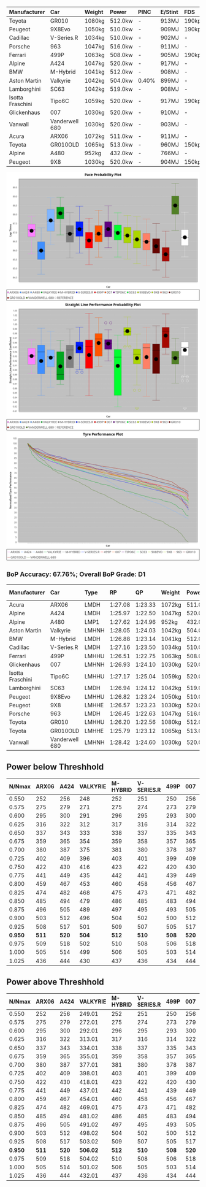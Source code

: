 | Manufacturer     | Car            | Weight | Power   | PINC    | E/Stint | FDS     |
|:-|:-|:-|:-|:-|:-|:-|
| Toyota           | GR010          | 1080kg | 512.0kw |    -    | 913MJ   | 190kph  |
| Peugeot          | 9X8Evo         | 1050kg | 510.0kw |    -    | 909MJ   | 190kph  |
| Cadillac         | V-Series.R     | 1034kg | 510.0kw |    -    | 902MJ   |    -    |
| Porsche          | 963            | 1047kg | 516.0kw |    -    | 911MJ   |    -    |
| Ferrari          | 499P           | 1063kg | 508.0kw |    -    | 905MJ   | 190kph  |
| Alpine           | A424           | 1047kg | 520.0kw |    -    | 917MJ   |    -    |
| BMW              | M-Hybrid       | 1041kg | 512.0kw |    -    | 908MJ   |    -    |
| Aston Martin     | Valkyrie       | 1042kg | 504.0kw | 0.40%   | 899MJ   |    -    |
| Lamborghini      | SC63           | 1042kg | 519.0kw |    -    | 908MJ   |    -    |
| Isotta Fraschini | Tipo6C         | 1059kg | 520.0kw |    -    | 917MJ   | 190kph  |
| Glickenhaus      | 007            | 1030kg | 520.0kw |    -    | 910MJ   |    -    |
| Vanwall          | Vanderwell 680 | 1030kg | 520.0kw |    -    | 903MJ   |    -    |
| Acura            | ARX06          | 1072kg | 511.0kw |    -    | 911MJ   |    -    |
| Toyota           | GR010OLD       | 1065kg | 513.0kw |    -    | 960MJ   | 150kph  |
| Alpine           | A480           | 952kg  | 432.0kw |    -    | 766MJ   |    -    |
| Peugeot          | 9X8            | 1030kg | 520.0kw |    -    | 904MJ   | 150kph  |

![PACECHART](./IMG/CUSTOM.png)
![STRAIGHTLINEPERFORMANCECHART](./IMG/CUSTOM_sp.png)
![TYREPERFORMANCECHART](./IMG/CUSTOM_tw.png)

### BoP Accuracy: 67.76%; Overall BoP Grade: D1
| Manufacturer     | Car            | Type  | RP      | QP      | Weight | Power¹  | Threshhold | PINC    | Power²   | E/Stint | AVG Vmax  | FDS     | RDLC | L/Stint | BOP-Grade | Model Accuracy | Model Points | Match% | SimDiff |
|:-|:-|:-|:-|:-|:-|:-|:-|:-|:-|:-|:-|:-|:-|:-|:-|:-|:-|:-|:-|
| Acura            | ARX06          | LMDH  | 1:27.08 | 1:23.33 | 1072kg | 511.0kw | 210.0kph   |    -    | 511.00kw |  911MJ  | 270.49kph |    -    | 0.99 | 43      | +B2       | 100.00%        | 996          | 83.90% | #       |
| Alpine           | A424           | LMDH  | 1:25.97 | 1:22.50 | 1047kg | 520.0kw | 210.0kph   |    -    | 520.00kw |  917MJ  | 270.92kph |    -    | 1.03 | 43      | -Ω1       | 96.10%         | 2390         | 43.40% | #       |
| Alpine           | A480           | LMP1  | 1:27.62 | 1:24.96 |  952kg | 432.0kw | 210.0kph   |    -    | 432.00kw |  766MJ  | 269.21kph |    -    | 0.98 | 40      | +D1       | 95.62%         | 1701         | 69.59% | #       |
| Aston Martin     | Valkyrie       | LMHNH | 1:28.05 | 1:24.03 | 1042kg | 504.0kw | 250.0kph   | 0.40%   | 506.00kw |  899MJ  | 268.04kph |    -    | 1.03 | 43      | +Ω1       | 100.00%        | 466          | 12.90% | #       |
| BMW              | M-Hybrid       | LMDH  | 1:26.88 | 1:23.14 | 1041kg | 512.0kw | 210.0kph   |    -    | 512.00kw |  908MJ  | 271.48kph |    -    | 1.03 | 43      | ~A1       | 100.00%        | 3339         | 98.38% | #       |
| Cadillac         | V-Series.R     | LMDH  | 1:27.16 | 1:23.50 | 1034kg | 510.0kw | 210.0kph   |    -    | 510.00kw |  902MJ  | 273.32kph |    -    | 1.04 | 43      | +B2       | 99.56%         | 5841         | 84.55% | #       |
| Ferrari          | 499P           | LMHHU | 1:26.51 | 1:22.75 | 1063kg | 508.0kw | 210.0kph   |    -    | 508.00kw |  905MJ  | 270.94kph | 190kph  | 1.04 | 43      | -C1       | 99.57%         | 7417         | 76.90% | #       |
| Glickenhaus      | 007            | LMHNH | 1:26.93 | 1:24.10 | 1030kg | 520.0kw | 210.0kph   |    -    | 520.00kw |  910MJ  | 277.48kph |    -    | 0.97 | 43      | ~A1       | 93.90%         | 2170         | 98.31% | #       |
| Isotta Fraschini | Tipo6C         | LMHHU | 1:27.17 | 1:25.04 | 1059kg | 520.0kw | 210.0kph   |    -    | 520.00kw |  917MJ  | 272.99kph | 190kph  | 1.06 | 43      | +D1       | 100.00%        | 132          | 66.05% | #       |
| Lamborghini      | SC63           | LMDH  | 1:26.94 | 1:24.12 | 1042kg | 519.0kw | 210.0kph   |    -    | 519.00kw |  908MJ  | 269.48kph |    -    | 1.06 | 43      | ~A1       | 100.00%        | 784          | 99.84% | #       |
| Peugeot          | 9X8Evo         | LMHHU | 1:26.82 | 1:23.24 | 1050kg | 510.0kw | 210.0kph   |    -    | 510.00kw |  909MJ  | 278.73kph | 190kph  | 1.01 | 43      | +B1       | 100.00%        | 1891         | 88.41% | #       |
| Peugeot          | 9X8            | LMHHE | 1:26.57 | 1:23.23 | 1030kg | 520.0kw | 210.0kph   |    -    | 520.00kw |  904MJ  | 271.27kph | 150kph  | 1.05 | 43      | -B2       | 99.96%         | 4579         | 81.21% | #       |
| Porsche          | 963            | LMDH  | 1:26.45 | 1:22.63 | 1047kg | 516.0kw | 210.0kph   |    -    | 516.00kw |  911MJ  | 271.79kph |    -    | 1.02 | 43      | -C2       | 98.39%         | 16118        | 74.07% | #       |
| Toyota           | GR010          | LMHHU | 1:26.20 | 1:22.56 | 1080kg | 512.0kw | 210.0kph   |    -    | 512.00kw |  913MJ  | 269.24kph | 190kph  | 1.03 | 43      | -E1       | 99.90%         | 5196         | 57.60% | #       |
| Toyota           | GR010OLD       | LMHHE | 1:25.79 | 1:23.12 | 1065kg | 513.0kw | 210.0kph   |    -    | 513.00kw |  960MJ  | 277.45kph | 150kph  | 1.03 | 43      | -Ω1       | 97.31%         | 905          | 31.55% | #       |
| Vanwall          | Vanderwell 680 | LMHNH | 1:28.42 | 1:24.60 | 1030kg | 520.0kw | 210.0kph   |    -    | 520.00kw |  903MJ  | 272.62kph |    -    | 1.02 | 43      | +Ω1       | 98.91%         | 543          | 17.54% | #       |

## Power below Threshhold
| N/Nmax    | ARX06   | A424    | VALKYRIE | M-HYBRID | V-SERIES.R | 499P    | 007     | TIPO6C  | SC63    | 9X8EVO  | 9X8     | 963     | GR010   | GR010OLD | VANDERWELL 680 | ​     | RPM      | A480       |
|:-|:-|:-|:-|:-|:-|:-|:-|:-|:-|:-|:-|:-|:-|:-|:-|:-|:-|:-|
|  0.550    |  252    |  256    |  248     |  252     |  251       |  250    |  256    |  256    |  256    |  251    |  256    |  254    |  252    |  253     |  256           |  ​    |   --     |   -        |
|  0.575    |  275    |  279    |  271     |  275     |  274       |  273    |  279    |  279    |  279    |  274    |  279    |  277    |  275    |  276     |  279           |  ​    |   --     |   -        |
|  0.600    |  295    |  300    |  291     |  296     |  295       |  293    |  300    |  300    |  299    |  295    |  300    |  298    |  296    |  296     |  300           |  ​    |   --     |   -        |
|  0.625    |  316    |  322    |  312     |  317     |  316       |  314    |  322    |  322    |  321    |  316    |  322    |  319    |  317    |  317     |  322           |  ​    |   --     |   -        |
|  0.650    |  337    |  343    |  333     |  338     |  337       |  335    |  343    |  343    |  342    |  337    |  343    |  340    |  338    |  338     |  343           |  ​    |   --     |   -        |
|  0.675    |  359    |  365    |  354     |  359     |  358       |  357    |  365    |  365    |  364    |  358    |  365    |  362    |  359    |  360     |  365           |  ​    |   --     |   -        |
|  0.700    |  380    |  387    |  375     |  381     |  380       |  378    |  387    |  387    |  386    |  380    |  387    |  384    |  381    |  382     |  387           |  ​    |   --     |   -        |
|  0.725    |  402    |  409    |  396     |  403     |  401       |  399    |  409    |  409    |  408    |  401    |  409    |  406    |  403    |  403     |  409           |  ​    |   --     |   -        |
|  0.750    |  422    |  430    |  416     |  423     |  422       |  420    |  430    |  430    |  429    |  422    |  430    |  427    |  423    |  424     |  430           |  ​    |   --     |   -        |
|  0.775    |  441    |  449    |  435     |  442     |  441       |  439    |  449    |  449    |  448    |  441    |  449    |  446    |  442    |  443     |  449           |  ​    |  5000    |  -3386005  |
|  0.800    |  459    |  467    |  453     |  460     |  458       |  456    |  467    |  467    |  466    |  458    |  467    |  463    |  460    |  461     |  467           |  ​    |  5500    |  -3687783  |
|  0.825    |  474    |  482    |  468     |  475     |  473       |  471    |  482    |  482    |  481    |  473    |  482    |  478    |  475    |  476     |  482           |  ​    |  5999    |  -4004324  |
|  0.850    |  485    |  494    |  479     |  486     |  485       |  483    |  494    |  494    |  493    |  485    |  494    |  490    |  486    |  487     |  494           |  ​    |  6499    |  -4335628  |
|  0.875    |  496    |  505    |  489     |  497     |  495       |  493    |  505    |  505    |  504    |  495    |  505    |  501    |  497    |  498     |  505           |  ​    |  7000    |  -4681695  |
|  0.900    |  503    |  512    |  496     |  504     |  502       |  500    |  512    |  512    |  511    |  502    |  512    |  508    |  504    |  505     |  512           |  ​    |  7500    |  -5042525  |
|  0.925    |  508    |  517    |  501     |  509     |  507       |  505    |  517    |  517    |  516    |  507    |  517    |  513    |  509    |  510     |  517           |  ​    |  8000    |  429       |
| **0.950** | **511** | **520** | **504**  | **512**  | **510**    | **508** | **520** | **520** | **519** | **510** | **520** | **516** | **512** | **513**  | **520**        | **​** | **8499** | **432**    |
|  0.975    |  509    |  518    |  502     |  510     |  508       |  506    |  518    |  518    |  517    |  508    |  518    |  514    |  510    |  511     |  518           |  ​    |  9000    |  216       |
|  1.000    |  505    |  514    |  499     |  506     |  505       |  503    |  514    |  514    |  513    |  505    |  514    |  510    |  506    |  507     |  514           |  ​    |   --     |   -        |
|  1.025    |  436    |  444    |  430     |  437     |  436       |  434    |  444    |  444    |  443    |  436    |  444    |  441    |  437    |  438     |  444           |  ​    |   --     |   -        |

## Power above Threshhold
| N/Nmax    | ARX06   | A424    | VALKYRIE   | M-HYBRID | V-SERIES.R | 499P    | 007     | TIPO6C  | SC63    | 9X8EVO  | 9X8     | 963     | GR010   | GR010OLD | VANDERWELL 680 | ​     | RPM      | A480       |
|:-|:-|:-|:-|:-|:-|:-|:-|:-|:-|:-|:-|:-|:-|:-|:-|:-|:-|:-|
|  0.550    |  252    |  256    |  249.01    |  252     |  251       |  250    |  256    |  256    |  256    |  251    |  256    |  254    |  252    |  253     |  256           |  ​    |   --     |   -        |
|  0.575    |  275    |  279    |  272.01    |  275     |  274       |  273    |  279    |  279    |  279    |  274    |  279    |  277    |  275    |  276     |  279           |  ​    |   --     |   -        |
|  0.600    |  295    |  300    |  292.01    |  296     |  295       |  293    |  300    |  300    |  299    |  295    |  300    |  298    |  296    |  296     |  300           |  ​    |   --     |   -        |
|  0.625    |  316    |  322    |  313.01    |  317     |  316       |  314    |  322    |  322    |  321    |  316    |  322    |  319    |  317    |  317     |  322           |  ​    |   --     |   -        |
|  0.650    |  337    |  343    |  334.01    |  338     |  337       |  335    |  343    |  343    |  342    |  337    |  343    |  340    |  338    |  338     |  343           |  ​    |   --     |   -        |
|  0.675    |  359    |  365    |  355.01    |  359     |  358       |  357    |  365    |  365    |  364    |  358    |  365    |  362    |  359    |  360     |  365           |  ​    |   --     |   -        |
|  0.700    |  380    |  387    |  377.01    |  381     |  380       |  378    |  387    |  387    |  386    |  380    |  387    |  384    |  381    |  382     |  387           |  ​    |   --     |   -        |
|  0.725    |  402    |  409    |  398.01    |  403     |  401       |  399    |  409    |  409    |  408    |  401    |  409    |  406    |  403    |  403     |  409           |  ​    |   --     |   -        |
|  0.750    |  422    |  430    |  418.01    |  423     |  422       |  420    |  430    |  430    |  429    |  422    |  430    |  427    |  423    |  424     |  430           |  ​    |   --     |   -        |
|  0.775    |  441    |  449    |  437.01    |  442     |  441       |  439    |  449    |  449    |  448    |  441    |  449    |  446    |  442    |  443     |  449           |  ​    |  5000    |  -3386005  |
|  0.800    |  459    |  467    |  454.01    |  460     |  458       |  456    |  467    |  467    |  466    |  458    |  467    |  463    |  460    |  461     |  467           |  ​    |  5500    |  -3687783  |
|  0.825    |  474    |  482    |  469.01    |  475     |  473       |  471    |  482    |  482    |  481    |  473    |  482    |  478    |  475    |  476     |  482           |  ​    |  5999    |  -4004324  |
|  0.850    |  485    |  494    |  481.02    |  486     |  485       |  483    |  494    |  494    |  493    |  485    |  494    |  490    |  486    |  487     |  494           |  ​    |  6499    |  -4335628  |
|  0.875    |  496    |  505    |  491.02    |  497     |  495       |  493    |  505    |  505    |  504    |  495    |  505    |  501    |  497    |  498     |  505           |  ​    |  7000    |  -4681695  |
|  0.900    |  503    |  512    |  498.02    |  504     |  502       |  500    |  512    |  512    |  511    |  502    |  512    |  508    |  504    |  505     |  512           |  ​    |  7500    |  -5042525  |
|  0.925    |  508    |  517    |  503.02    |  509     |  507       |  505    |  517    |  517    |  516    |  507    |  517    |  513    |  509    |  510     |  517           |  ​    |  8000    |  429       |
| **0.950** | **511** | **520** | **506.02** | **512**  | **510**    | **508** | **520** | **520** | **519** | **510** | **520** | **516** | **512** | **513**  | **520**        | **​** | **8499** | **432**    |
|  0.975    |  509    |  518    |  504.02    |  510     |  508       |  506    |  518    |  518    |  517    |  508    |  518    |  514    |  510    |  511     |  518           |  ​    |  9000    |  216       |
|  1.000    |  505    |  514    |  501.02    |  506     |  505       |  503    |  514    |  514    |  513    |  505    |  514    |  510    |  506    |  507     |  514           |  ​    |   --     |   -        |
|  1.025    |  436    |  444    |  432.01    |  437     |  436       |  434    |  444    |  444    |  443    |  436    |  444    |  441    |  437    |  438     |  444           |  ​    |   --     |   -        |
